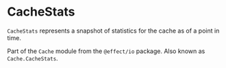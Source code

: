 # CacheStats

`CacheStats` represents a snapshot of statistics for the cache as of a
point in time.

Part of the `Cache` module from the `@effect/io` package. Also known as `Cache.CacheStats`.
